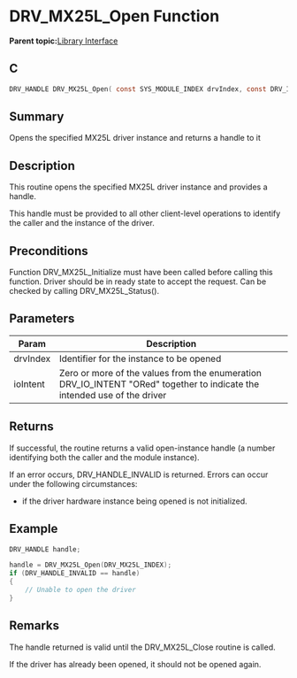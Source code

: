 # DRV\_MX25L\_Open Function

**Parent topic:**[Library Interface](GUID-410DBBCC-D224-45B2-B881-7BFB0DFF0EFC.md)

## C

```c
DRV_HANDLE DRV_MX25L_Open( const SYS_MODULE_INDEX drvIndex, const DRV_IO_INTENT ioIntent );
```

## Summary

Opens the specified MX25L driver instance and returns a handle to it

## Description

This routine opens the specified MX25L driver instance and provides a handle.

This handle must be provided to all other client-level operations to identify<br />the caller and the instance of the driver.

## Preconditions

Function DRV\_MX25L\_Initialize must have been called before calling this function. Driver should be in ready state to accept the request. Can be checked by calling DRV\_MX25L\_Status\(\).

## Parameters

|Param|Description|
|-----|-----------|
|drvIndex|Identifier for the instance to be opened|
|ioIntent|Zero or more of the values from the enumeration DRV\_IO\_INTENT "ORed" together to indicate the intended use of the driver|

## Returns

If successful, the routine returns a valid open-instance handle \(a number identifying both the caller and the module instance\).

If an error occurs, DRV\_HANDLE\_INVALID is returned. Errors can occur under the following circumstances:

-   if the driver hardware instance being opened is not initialized.


## Example

```c
DRV_HANDLE handle;

handle = DRV_MX25L_Open(DRV_MX25L_INDEX);
if (DRV_HANDLE_INVALID == handle)
{
    // Unable to open the driver
}
```

## Remarks

The handle returned is valid until the DRV\_MX25L\_Close routine is called.

If the driver has already been opened, it should not be opened again.

